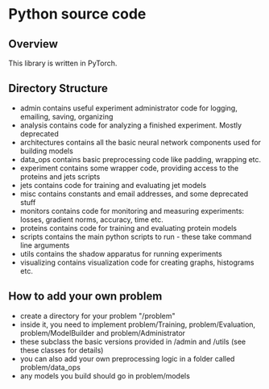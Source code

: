 # Python source code


## Overview
This library is written in PyTorch.

## Directory Structure
- admin contains useful experiment administrator code for logging, emailing, saving, organizing
- analysis contains code for analyzing a finished experiment. Mostly deprecated
- architectures contains all the basic neural network components used for building models
- data_ops contains basic preprocessing code like padding, wrapping etc.
- experiment contains some wrapper code, providing access to the proteins and jets scripts
- jets contains code for training and evaluating jet models
- misc contains constants and email addresses, and some deprecated stuff
- monitors contains code for monitoring and measuring experiments: losses, gradient norms, accuracy, time etc.
- proteins contains code for training and evaluating protein models
- scripts contains the main python scripts to run - these take command line arguments
- utils contains the shadow apparatus for running experiments
- visualizing contains visualization code for creating graphs, histograms etc.

## How to add your own problem
- create a directory for your problem "/problem"
- inside it, you need to implement problem/Training, problem/Evaluation, problem/ModelBuilder and problem/Administrator
- these subclass the basic versions provided in /admin and /utils (see these classes for details)
- you can also add your own preprocessing logic in a folder called problem/data_ops
- any models you build should go in problem/models
